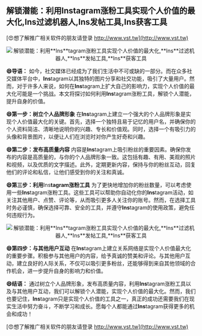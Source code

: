 ## **解锁潜能：利用**Ins**tagram涨粉工具实现个人价值的最大化,**Ins**过滤机器人,**Ins**发帖工具,**Ins**获客工具**

[😍想了解推广相关软件的朋友请登录 http://www.vst.tw](http://www.vst.tw)

 <center><img src="https://vst.tw/MP4/tuiguang/png/1.png" alt="解锁潜能：利用**Ins**tagram涨粉工具实现个人价值的最大化,**Ins**过滤机器人,**Ins**发帖工具,**Ins**获客工具"></center>

**😄导语：**
如今，社交媒体已经成为了我们生活中不可或缺的一部分。而在众多社交媒体平台中，**Ins**tagram以其独特的图片分享和社交功能，吸引了大量用户。然而，对于许多人来说，如何在**Ins**tagram上扩大自己的影响力，实现个人价值的最大化可能是一个挑战。本文将探讨如何利用**Ins**tagram涨粉工具，解锁个人潜能，提升自身的价值。

**😄第一步：树立个人品牌形象**
在**Ins**tagram上建立一个强大的个人品牌形象是实现个人价值最大化的关键。首先，选择一个独特且易于记忆的用户名，并确保你的个人资料简洁、清晰地说明你的兴趣、专长和价值观。同时，选择一个有吸引力的头像和背景图片，以便让人们在浏览时对你产生好奇和兴趣。

**😄第二步：发布高质量内容**
内容是**Ins**tagram上吸引粉丝的重要因素。确保你发布的内容是高质量的，与你的个人品牌形象一致。这包括有趣、有用、美观的照片和视频，以及优质的文字描述。此外，定期更新内容，保持与你的粉丝互动，回复他们的评论和私信，让他们感受到你的关注和真诚。

**😄第三步：利用**Ins**tagram涨粉工具**
为了更快地增加你的粉丝数量，可以考虑使用一些**Ins**tagram涨粉工具。这些工具可以帮助你自动化你的**Ins**tagram活动，如关注其他用户、点赞、评论等，从而吸引更多人关注你的账号。然而，在选择工具时务必谨慎，确保选择可靠、安全的工具，并遵守**Ins**tagram的使用政策，避免任何违规行为。

 <center><img src="https://vst.tw/MP4/tuiguang/png/1.png" alt="解锁潜能：利用**Ins**tagram涨粉工具实现个人价值的最大化,**Ins**过滤机器人,**Ins**发帖工具,**Ins**获客工具"></center>

**😄第四步：与其他用户互动**
在**Ins**tagram上建立关系网络是实现个人价值最大化的重要步骤。积极参与其他用户的内容，给予真诚的赞美和评论。与其他用户互动，建立良好的人际关系，不仅可以吸引更多粉丝，还能够得到来自其他领域的合作机会，进一步提升自身的影响力和价值。

**😄结语：**
通过树立个人品牌形象，发布高质量内容，利用**Ins**tagram涨粉工具以及与其他用户互动，我们可以解锁个人潜能，实现个人价值的最大化。然而，我们也要记住，**Ins**tagram只是实现个人价值的工具之一，真正的成功还需要我们在现实生活中努力奋斗，不断学习和成长。愿每个人都能通过**Ins**tagram获得更多的机会和成功！

[😍想了解推广相关软件的朋友请登录 http://www.vst.tw](http://www.vst.tw)




